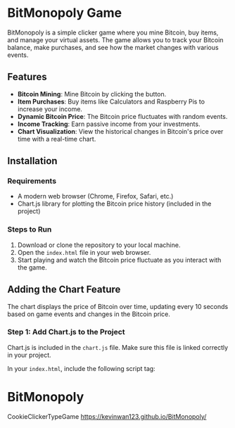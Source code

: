 # BitMonopoly Game

BitMonopoly is a simple clicker game where you mine Bitcoin, buy items, and manage your virtual assets. The game allows you to track your Bitcoin balance, make purchases, and see how the market changes with various events.

## Features

- **Bitcoin Mining**: Mine Bitcoin by clicking the button.
- **Item Purchases**: Buy items like Calculators and Raspberry Pis to increase your income.
- **Dynamic Bitcoin Price**: The Bitcoin price fluctuates with random events.
- **Income Tracking**: Earn passive income from your investments.
- **Chart Visualization**: View the historical changes in Bitcoin's price over time with a real-time chart.

## Installation

### Requirements

- A modern web browser (Chrome, Firefox, Safari, etc.)
- Chart.js library for plotting the Bitcoin price history (included in the project)

### Steps to Run

1. Download or clone the repository to your local machine.
2. Open the `index.html` file in your web browser.
3. Start playing and watch the Bitcoin price fluctuate as you interact with the game.

## Adding the Chart Feature

The chart displays the price of Bitcoin over time, updating every 10 seconds based on game events and changes in the Bitcoin price.

### Step 1: Add Chart.js to the Project

Chart.js is included in the `chart.js` file. Make sure this file is linked correctly in your project.

In your `index.html`, include the following script tag:




# BitMonopoly
CookieClickerTypeGame
https://kevinwan123.github.io/BitMonopoly/
